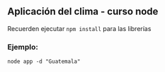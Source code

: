 ## Aplicación del clima - curso node

Recuerden ejecutar ```npm install``` para las librerías

### Ejemplo:
```
node app -d "Guatemala"
```